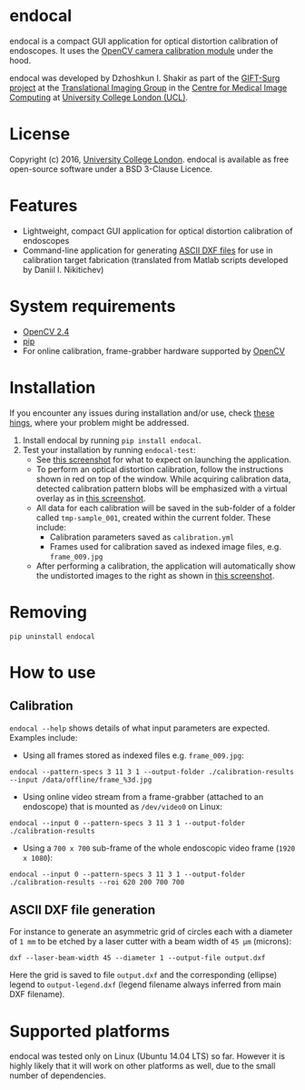 # endocal

endocal is a compact GUI application for optical distortion calibration of endoscopes. It uses the [OpenCV camera calibration module](http://docs.opencv.org/2.4/doc/tutorials/calib3d/camera_calibration/camera_calibration.html) under the hood.

endocal was developed by Dzhoshkun I. Shakir as part of the [GIFT-Surg project](http://www.gift-surg.ac.uk/) at the [Translational Imaging Group](http://cmictig.cs.ucl.ac.uk/) in the [Centre for Medical Image Computing](http://www.ucl.ac.uk/cmic/homepage) at [University College London (UCL)](http://www.ucl.ac.uk/).

# License
Copyright (c) 2016, [University College London](http://www.ucl.ac.uk/). endocal is available as free open-source software under a BSD 3-Clause Licence.

# Features

* Lightweight, compact GUI application for optical distortion calibration of endoscopes
* Command-line application for generating [ASCII DXF files](http://www.autodesk.com/techpubs/autocad/acadr14/dxf/) for use in calibration target fabrication (translated from Matlab scripts developed by Daniil I. Nikitichev)

# System requirements
* [OpenCV 2.4](http://docs.opencv.org/2.4/doc/tutorials/introduction/table_of_content_introduction/table_of_content_introduction.html)
* [pip](https://pip.pypa.io/en/stable/installing/)
* For online calibration, frame-grabber hardware supported by [OpenCV](http://docs.opencv.org/2.4/modules/highgui/doc/reading_and_writing_images_and_video.html#videocapture)

# Installation
If you encounter any issues during installation and/or use, check [these hings](doc/issues.md), where your problem might be addressed.
1. Install endocal by running `pip install endocal`.
1. Test your installation by running `endocal-test`:
   * See [this screenshot](endocal/res/screenshot-start.png) for what to expect on launching the application.
   * To perform an optical distortion calibration, follow the instructions shown in red on top of the window. While acquiring calibration data, detected calibration pattern blobs will be emphasized with a virtual overlay as in [this screenshot](endocal/res/screenshot-detection.png).
   * All data for each calibration will be saved in the sub-folder of a folder called `tmp-sample_001`, created within the current folder. These include:
      * Calibration parameters saved as `calibration.yml`
      * Frames used for calibration saved as indexed image files, e.g. `frame_009.jpg`
   * After performing a calibration, the application will automatically show the undistorted images to the right as shown in [this screenshot](endocal/res/screenshot-undistort.png).

# Removing
`pip uninstall endocal`

# How to use

## Calibration

`endocal --help` shows details of what input parameters are expected. Examples include:

* Using all frames stored as indexed files e.g. `frame_009.jpg`:
```
endocal --pattern-specs 3 11 3 1 --output-folder ./calibration-results --input /data/offline/frame_%3d.jpg
```

* Using online video stream from a frame-grabber (attached to an endoscope) that is mounted as `/dev/video0` on Linux:
```
endocal --input 0 --pattern-specs 3 11 3 1 --output-folder ./calibration-results
```

* Using a `700 x 700` sub-frame of the whole endoscopic video frame (`1920 x 1080`):
```
endocal --input 0 --pattern-specs 3 11 3 1 --output-folder ./calibration-results --roi 620 200 700 700
```

## ASCII DXF file generation

For instance to generate an asymmetric grid of circles each with a diameter of `1 mm` to be etched by a laser cutter with a beam width of `45 μm` (microns):
```
dxf --laser-beam-width 45 --diameter 1 --output-file output.dxf
```
Here the grid is saved to file `output.dxf` and the corresponding (ellipse) legend to `output-legend.dxf` (legend filename always inferred from main DXF filename).

# Supported platforms
endocal was tested only on Linux (Ubuntu 14.04 LTS) so far. However it is highly likely that it will work on other platforms as well, due to the small number of dependencies.
